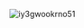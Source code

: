 ![iy3gwookrno51](https://user-images.githubusercontent.com/76816789/196022757-a8081e42-8818-4f74-9346-f05ddee21acc.jpg)
